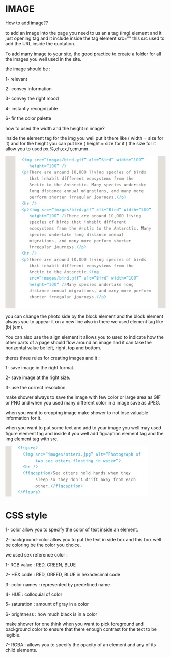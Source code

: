 # IMAGE

How to add image??

to add an image into the page you need to us an a tag (img) element and it just opening tag and it include inside the tag element src="" this src used to add the URL inside the quotation. 

To add many image to your site, the good practice to create a folder for all the images you well used in the site.

the image should be :

1- relevant

2- convey information

3- convey the right mood

4- instantly recognizable

6- fir the color palette

how to used the width and the height in image?

inside the element tag for the img you well put it there like ( width = size for it) and for the height you can put like ( height = size for it ) the size for it allow you to used px,%,ch,ex,fr,cm,mm .

![image](https://github.com/naeemmusamh/Reading-note/blob/main/IMAGE/image%20style.jpg)

you can change the photo side by the block element and the block element always you to appear it on a new line also in there we used element tag like (b) (em).

You can also use the align element it allows you to used to indicate how the other parts of a page should flow around an image and it can take the horizontal value be left, right, top and bottom.

theres three rules for creating images and it :

1- save image in the right format.

2- save image at the right size.

3- use the correct resolution.

make shower always to save the image with few color or large area as GIF or PNG and when you used many different color in a image save as JPEG.

when you want to cropping image make shower to not lose valuable information for it.

when you want to put some text and add to your image you well may used figure element tag and inside it you well add figcaption element tag and the img element tag with src.

![image](https://github.com/naeemmusamh/Reading-note/blob/main/IMAGE/image%20style1.jpg)

# CSS style

1- color allow you to specify the color of text inside an element.

2- background-color allow you to put the text in side box and this box well be coloring be the color you choice.

we used sex reference color :

1- RGB value : RED, GREEN, BLUE

2- HEX code : RED, GREED, BLUE in hexadecimal code

3- color names : represented by predefined name

4- HUE : colloquial of color

5- saturation : amount of gray in a color

6- brightness : how much black is in a color

make shower for one think when you want to pick foreground and background color to ensure that there enough contrast for the text to be legible.

7- RGBA : allows you to specify the opacity of an element and any of its child elements.

